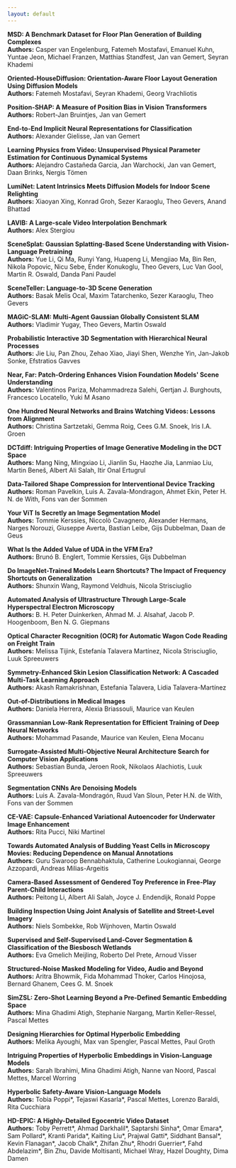 ```yaml
---
layout: default
---
```


**MSD: A Benchmark Dataset for Floor Plan Generation of Building Complexes**  
**Authors:** Casper van Engelenburg, Fatemeh Mostafavi, Emanuel Kuhn, Yuntae Jeon, Michael Franzen, Matthias Standfest, Jan van Gemert, Seyran Khademi  

**Oriented-HouseDiffusion: Orientation-Aware Floor Layout Generation Using Diffusion Models**  
**Authors:** Fatemeh Mostafavi, Seyran Khademi, Georg Vrachliotis  

**Position-SHAP: A Measure of Position Bias in Vision Transformers**  
**Authors:** Robert-Jan Bruintjes, Jan van Gemert  

**End-to-End Implicit Neural Representations for Classification**  
**Authors:** Alexander Gielisse, Jan van Gemert  

**Learning Physics from Video: Unsupervised Physical Parameter Estimation for Continuous Dynamical Systems**  
**Authors:** Alejandro Castañeda Garcia, Jan Warchocki, Jan van Gemert, Daan Brinks, Nergis Tömen  

**LumiNet: Latent Intrinsics Meets Diffusion Models for Indoor Scene Relighting**  
**Authors:** Xiaoyan Xing, Konrad Groh, Sezer Karaoglu, Theo Gevers, Anand Bhattad  

**LAVIB: A Large-scale Video Interpolation Benchmark**  
**Authors:** Alex Stergiou  

**SceneSplat: Gaussian Splatting-Based Scene Understanding with Vision-Language Pretraining**  
**Authors:** Yue Li, Qi Ma, Runyi Yang, Huapeng Li, Mengjiao Ma, Bin Ren, Nikola Popovic, Nicu Sebe, Ender Konukoglu, Theo Gevers, Luc Van Gool, Martin R. Oswald, Danda Pani Paudel  

**SceneTeller: Language-to-3D Scene Generation**  
**Authors:** Basak Melis Ocal, Maxim Tatarchenko, Sezer Karaoglu, Theo Gevers  

**MAGiC-SLAM: Multi-Agent Gaussian Globally Consistent SLAM**  
**Authors:** Vladimir Yugay, Theo Gevers, Martin Oswald  

**Probabilistic Interactive 3D Segmentation with Hierarchical Neural Processes**  
**Authors:** Jie Liu, Pan Zhou, Zehao Xiao, Jiayi Shen, Wenzhe Yin, Jan-Jakob Sonke, Efstratios Gavves  

**Near, Far: Patch-Ordering Enhances Vision Foundation Models' Scene Understanding**  
**Authors:** Valentinos Pariza, Mohammadreza Salehi, Gertjan J. Burghouts, Francesco Locatello, Yuki M Asano  

**One Hundred Neural Networks and Brains Watching Videos: Lessons from Alignment**  
**Authors:** Christina Sartzetaki, Gemma Roig, Cees G.M. Snoek, Iris I.A. Groen  

**DCTdiff: Intriguing Properties of Image Generative Modeling in the DCT Space**  
**Authors:** Mang Ning, Mingxiao Li, Jianlin Su, Haozhe Jia, Lanmiao Liu, Martin Beneš, Albert Ali Salah, Itir Onal Ertugrul  

**Data-Tailored Shape Compression for Interventional Device Tracking**  
**Authors:** Roman Pavelkin, Luis A. Zavala-Mondragon, Ahmet Ekin, Peter H. N. de With, Fons van der Sommen  

**Your ViT Is Secretly an Image Segmentation Model**  
**Authors:** Tommie Kerssies, Niccolò Cavagnero, Alexander Hermans, Narges Norouzi, Giuseppe Averta, Bastian Leibe, Gijs Dubbelman, Daan de Geus  

**What Is the Added Value of UDA in the VFM Era?**  
**Authors:** Brunó B. Englert, Tommie Kerssies, Gijs Dubbelman  

**Do ImageNet-Trained Models Learn Shortcuts? The Impact of Frequency Shortcuts on Generalization**  
**Authors:** Shunxin Wang, Raymond Veldhuis, Nicola Strisciuglio  

**Automated Analysis of Ultrastructure Through Large-Scale Hyperspectral Electron Microscopy**  
**Authors:** B. H. Peter Duinkerken, Ahmad M. J. Alsahaf, Jacob P. Hoogenboom, Ben N. G. Giepmans  

**Optical Character Recognition (OCR) for Automatic Wagon Code Reading on Freight Train**  
**Authors:** Melissa Tijink, Estefanía Talavera Martínez, Nicola Strisciuglio, Luuk Spreeuwers  

**Symmetry-Enhanced Skin Lesion Classification Network: A Cascaded Multi-Task Learning Approach**  
**Authors:** Akash Ramakrishnan, Estefania Talavera, Lidia Talavera-Martínez  

**Out-of-Distributions in Medical Images**  
**Authors:** Daniela Herrera, Alexia Briassouli, Maurice van Keulen  

**Grassmannian Low-Rank Representation for Efficient Training of Deep Neural Networks**  
**Authors:** Mohammad Pasande, Maurice van Keulen, Elena Mocanu  

**Surrogate-Assisted Multi-Objective Neural Architecture Search for Computer Vision Applications**  
**Authors:** Sebastian Bunda, Jeroen Rook, Nikolaos Alachiotis, Luuk Spreeuwers  

**Segmentation CNNs Are Denoising Models**  
**Authors:** Luis A. Zavala-Mondragón, Ruud Van Sloun, Peter H.N. de With, Fons van der Sommen  

**CE-VAE: Capsule-Enhanced Variational Autoencoder for Underwater Image Enhancement**  
**Authors:** Rita Pucci, Niki Martinel  

**Towards Automated Analysis of Budding Yeast Cells in Microscopy Movies: Reducing Dependence on Manual Annotations**  
**Authors:** Guru Swaroop Bennabhaktula, Catherine Loukogiannai, George Azzopardi, Andreas Milias-Argeitis  

**Camera-Based Assessment of Gendered Toy Preference in Free-Play Parent-Child Interactions**  
**Authors:** Peitong Li, Albert Ali Salah, Joyce J. Endendijk, Ronald Poppe  

**Building Inspection Using Joint Analysis of Satellite and Street-Level Imagery**  
**Authors:** Niels Sombekke, Rob Wijnhoven, Martin Oswald  

**Supervised and Self-Supervised Land-Cover Segmentation & Classification of the Biesbosch Wetlands**  
**Authors:** Eva Gmelich Meijling, Roberto Del Prete, Arnoud Visser  

**Structured-Noise Masked Modeling for Video, Audio and Beyond**  
**Authors:** Aritra Bhowmik, Fida Mohammad Thoker, Carlos Hinojosa, Bernard Ghanem, Cees G. M. Snoek  

**SimZSL: Zero-Shot Learning Beyond a Pre-Defined Semantic Embedding Space**  
**Authors:** Mina Ghadimi Atigh, Stephanie Nargang, Martin Keller-Ressel, Pascal Mettes  

**Designing Hierarchies for Optimal Hyperbolic Embedding**  
**Authors:** Melika Ayoughi, Max van Spengler, Pascal Mettes, Paul Groth  

**Intriguing Properties of Hyperbolic Embeddings in Vision-Language Models**  
**Authors:** Sarah Ibrahimi, Mina Ghadimi Atigh, Nanne van Noord, Pascal Mettes, Marcel Worring  

**Hyperbolic Safety-Aware Vision-Language Models**  
**Authors:** Tobia Poppi*, Tejaswi Kasarla*, Pascal Mettes, Lorenzo Baraldi, Rita Cucchiara  

**HD-EPIC: A Highly-Detailed Egocentric Video Dataset**  
**Authors:** Toby Perrett*, Ahmad Darkhalil*, Saptarshi Sinha*, Omar Emara*, Sam Pollard*, Kranti Parida*, Kaiting Liu*, Prajwal Gatti*, Siddhant Bansal*, Kevin Flanagan*, Jacob Chalk*, Zhifan Zhu*, Rhodri Guerrier*, Fahd Abdelazim*, Bin Zhu, Davide Moltisanti, Michael Wray, Hazel Doughty, Dima Damen  